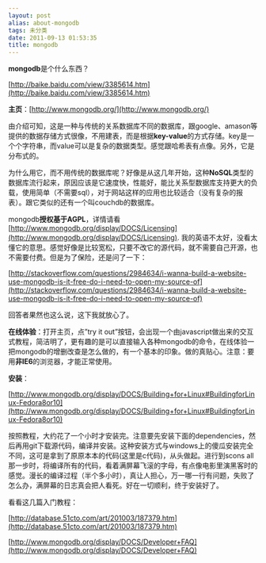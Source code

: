```yaml
---
layout: post
alias: about-mongodb
tags: 未分类
date: 2011-09-13 01:53:35
title: mongodb
---
```


**mongodb**是个什么东西？

[http://baike.baidu.com/view/3385614.htm](http://baike.baidu.com/view/3385614.htm)

**主页**：[http://www.mongodb.org/](http://www.mongodb.org/)

由介绍可知，这是一种与传统的关系数据库不同的数据库，跟google、amason等提供的数据存储方式很像，不用建表，而是根据**key-value**的方式存储。key是一个个字符串，而value可以是复杂的数据类型。感觉跟哈希表有点像。另外，它是分布式的。<span id="more-103"></span>

为什么用它，而不用传统的数据库呢？好像是从这几年开始，这种**NoSQL**类型的数据库流行起来，原因应该是它速度快，性能好，能比关系型数据库支持更大的负载，使用简单（不需要sql），对于网站这样的应用也比较适合（没有复杂的报表）。跟它类似的还有一个叫couchdb的数据库。

mongodb**授权基于AGPL**，详情请看[http://www.mongodb.org/display/DOCS/Licensing](http://www.mongodb.org/display/DOCS/Licensing). 我的英语不太好，没看太懂它的意思。感觉好像是比较宽松，只要不改它的源代码，就不需要自己开源，也不需要付费。但是为了保险，还是问了一下：

[http://stackoverflow.com/questions/2984634/i-wanna-build-a-website-use-mongodb-is-it-free-do-i-need-to-open-my-source-of](http://stackoverflow.com/questions/2984634/i-wanna-build-a-website-use-mongodb-is-it-free-do-i-need-to-open-my-source-of)

回答者果然也这么说，这下我就放心了。

**在线体验**：打开主页，点&#8221;try it out&#8221;按钮，会出现一个由javascript做出来的交互式教程，简洁明了，更有趣的是可以直接输入各种mongodb的命令，在线体验一把mongodb的增删改查是怎么做的，有一个基本的印象。做的真贴心。注意：要用**非IE6**的浏览器，才能正常使用。

**安装**：

[http://www.mongodb.org/display/DOCS/Building+for+Linux#BuildingforLinux-Fedora8or10](http://www.mongodb.org/display/DOCS/Building+for+Linux#BuildingforLinux-Fedora8or10)

按照教程，大约花了一个小时才安装完。注意要先安装下面的dependencies，然后再用git下载源代码，编译并安装。这种安装方式与windows上的傻瓜安装完全不同，这可是拿到了原原本本的代码(这里是c代码)，从头做起。进行到scons all那一步时，将编译所有的代码，看着满屏幕飞滚的字母，有点像电影里演黑客时的感觉。漫长的编译过程（半个多小时），真让人担心，万一哪一行有问题，失败了怎么办，满屏幕的日志真会把人看死。好在一切顺利，终于安装好了。

看看这几篇入门教程：

[http://database.51cto.com/art/201003/187379.htm](http://database.51cto.com/art/201003/187379.htm)

[http://www.mongodb.org/display/DOCS/Developer+FAQ](http://www.mongodb.org/display/DOCS/Developer+FAQ)
